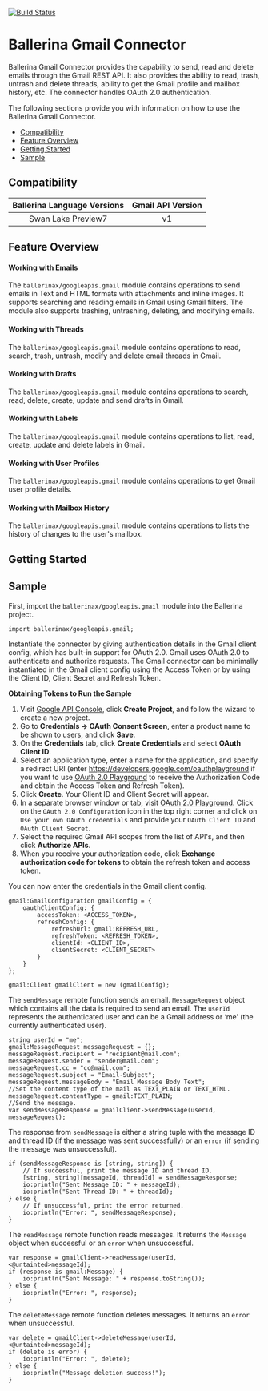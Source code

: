 [![Build Status](https://travis-ci.org/ballerina-platform/mmodule-ballerinax-googleapis.gmail.svg?branch=master)](https://travis-ci.org/ballerina-platform/module-ballerinax-googleapis.gmail)

# Ballerina Gmail Connector

Ballerina Gmail Connector provides the capability to send, read and delete emails through the Gmail REST API. 
It also provides the ability to read, trash, untrash and delete threads, ability to get the Gmail profile and 
mailbox history, etc. The connector handles OAuth 2.0 authentication.

The following sections provide you with information on how to use the Ballerina Gmail Connector.

- [Compatibility](#compatibility)
- [Feature Overview](#feature-overview)
- [Getting Started](#getting-started)
- [Sample](#sample)

## Compatibility

| Ballerina Language Versions  | Gmail API Version |
|:----------------------------:|:-----------------:|
|  Swan Lake Preview7          |   v1              |

## Feature Overview

#### Working with Emails

The `ballerinax/googleapis.gmail` module contains operations to send emails in Text and HTML formats with 
attachments and inline images. It supports searching and reading emails in Gmail using Gmail filters. The module 
also supports trashing, untrashing, deleting, and modifying emails.

#### Working with Threads

The `ballerinax/googleapis.gmail` module contains operations to read, search, trash, untrash, modify and delete 
email threads in Gmail.

#### Working with Drafts

The `ballerinax/googleapis.gmail` module contains operations to search, read, delete, create, update and send 
drafts in Gmail.

#### Working with Labels

The `ballerinax/googleapis.gmail` module contains operations to list, read, create, update and delete labels in Gmail.

#### Working with User Profiles

The `ballerinax/googleapis.gmail` module contains operations to get Gmail user profile details.

#### Working with Mailbox History

The `ballerinax/googleapis.gmail` module contains operations to lists the history of changes to the user's mailbox.

## Getting Started

## Sample
First, import the `ballerinax/googleapis.gmail` module into the Ballerina project.
```ballerina
import ballerinax/googleapis.gmail;
```
Instantiate the connector by giving authentication details in the Gmail client config, which has built-in support 
for OAuth 2.0. Gmail uses OAuth 2.0 to authenticate and authorize requests. The Gmail connector can be minimally 
instantiated in the Gmail client config using the Access Token or by using the Client ID, Client Secret and Refresh Token.

**Obtaining Tokens to Run the Sample**

1. Visit [Google API Console](https://console.developers.google.com), click **Create Project**, and follow the wizard 
to create a new project.
2. Go to **Credentials -> OAuth Consent Screen**, enter a product name to be shown to users, and click **Save**.
3. On the **Credentials** tab, click **Create Credentials** and select **OAuth Client ID**.
4. Select an application type, enter a name for the application, and specify a redirect URI 
(enter https://developers.google.com/oauthplayground if you want to use 
[OAuth 2.0 Playground](https://developers.google.com/oauthplayground) to receive the Authorization Code and obtain the 
Access Token and Refresh Token).
5. Click **Create**. Your Client ID and Client Secret will appear.
6. In a separate browser window or tab, visit [OAuth 2.0 Playground](https://developers.google.com/oauthplayground). 
Click on the `OAuth 2.0 Configuration` icon in the top right corner and click on `Use your own OAuth credentials` and 
provide your `OAuth Client ID` and `OAuth Client Secret`.
7. Select the required Gmail API scopes from the list of API's, and then click **Authorize APIs**.
8. When you receive your authorization code, click **Exchange authorization code for tokens** to obtain the 
refresh token and access token.

You can now enter the credentials in the Gmail client config.
```ballerina
gmail:GmailConfiguration gmailConfig = {
    oauthClientConfig: {
        accessToken: <ACCESS_TOKEN>,
        refreshConfig: {
            refreshUrl: gmail:REFRESH_URL,
            refreshToken: <REFRESH_TOKEN>,
            clientId: <CLIENT_ID>,
            clientSecret: <CLIENT_SECRET>
        }
    }
};

gmail:Client gmailClient = new (gmailConfig);
```
The `sendMessage` remote function sends an email. `MessageRequest` object which contains all the data is required
to send an email. The `userId` represents the authenticated user and can be a Gmail address or ‘me’ 
(the currently authenticated user).

```ballerina
string userId = "me";
gmail:MessageRequest messageRequest = {};
messageRequest.recipient = "recipient@mail.com";
messageRequest.sender = "sender@mail.com";
messageRequest.cc = "cc@mail.com";
messageRequest.subject = "Email-Subject";
messageRequest.messageBody = "Email Message Body Text";
//Set the content type of the mail as TEXT_PLAIN or TEXT_HTML.
messageRequest.contentType = gmail:TEXT_PLAIN;
//Send the message.
var sendMessageResponse = gmailClient->sendMessage(userId, messageRequest);
```

The response from `sendMessage` is either a string tuple with the message ID and thread ID 
(if the message was sent successfully) or an `error` (if sending the message was unsuccessful).

```ballerina
if (sendMessageResponse is [string, string]) {
    // If successful, print the message ID and thread ID.
    [string, string][messageId, threadId] = sendMessageResponse;
    io:println("Sent Message ID: " + messageId);
    io:println("Sent Thread ID: " + threadId);
} else {
    // If unsuccessful, print the error returned.
    io:println("Error: ", sendMessageResponse);
}
```

The `readMessage` remote function reads messages. It returns the `Message` object when successful or an `error` 
when unsuccessful.

```ballerina
var response = gmailClient->readMessage(userId, <@untainted>messageId);
if (response is gmail:Message) {
    io:println("Sent Message: " + response.toString());
} else {
    io:println("Error: ", response);
}
```

The `deleteMessage` remote function deletes messages. It returns an `error` when unsuccessful.

```ballerina    
var delete = gmailClient->deleteMessage(userId, <@untainted>messageId);
if (delete is error) {
    io:println("Error: ", delete);
} else {
    io:println("Message deletion success!");
}
```
